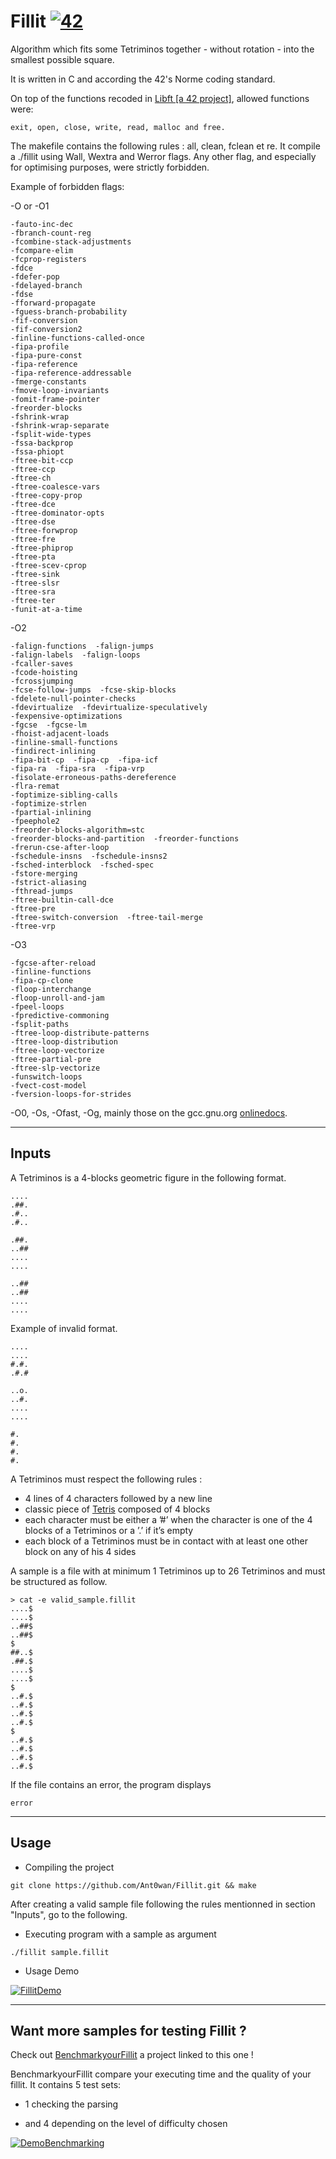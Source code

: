 # Fillit [![42](https://i.imgur.com/9NXfcit.jpg)](i.imgur.com/9NXfcit.jpg)

Algorithm which fits some Tetriminos together - without rotation - into the smallest possible square.

It is written in C and according the 42's Norme coding standard.

On top of the functions recoded in <a href="https://github.com/Ant0wan/Libft.git" target="_blank">Libft [a 42 project]</a>, allowed functions were:
```
exit, open, close, write, read, malloc and free.
```

The makefile contains the following rules : all, clean, fclean et re. It compile a ./fillit using Wall, Wextra and Werror flags. Any other flag, and especially for optimising purposes, were strictly forbidden.

Example of forbidden flags:

-O or -O1
```
-fauto-inc-dec 
-fbranch-count-reg 
-fcombine-stack-adjustments 
-fcompare-elim 
-fcprop-registers 
-fdce 
-fdefer-pop 
-fdelayed-branch 
-fdse 
-fforward-propagate 
-fguess-branch-probability 
-fif-conversion 
-fif-conversion2 
-finline-functions-called-once 
-fipa-profile 
-fipa-pure-const 
-fipa-reference 
-fipa-reference-addressable 
-fmerge-constants 
-fmove-loop-invariants 
-fomit-frame-pointer 
-freorder-blocks 
-fshrink-wrap 
-fshrink-wrap-separate 
-fsplit-wide-types 
-fssa-backprop 
-fssa-phiopt 
-ftree-bit-ccp 
-ftree-ccp 
-ftree-ch 
-ftree-coalesce-vars 
-ftree-copy-prop 
-ftree-dce 
-ftree-dominator-opts 
-ftree-dse 
-ftree-forwprop 
-ftree-fre 
-ftree-phiprop 
-ftree-pta 
-ftree-scev-cprop 
-ftree-sink 
-ftree-slsr 
-ftree-sra 
-ftree-ter 
-funit-at-a-time
```

-O2
```
-falign-functions  -falign-jumps 
-falign-labels  -falign-loops 
-fcaller-saves 
-fcode-hoisting 
-fcrossjumping 
-fcse-follow-jumps  -fcse-skip-blocks 
-fdelete-null-pointer-checks 
-fdevirtualize  -fdevirtualize-speculatively 
-fexpensive-optimizations 
-fgcse  -fgcse-lm  
-fhoist-adjacent-loads 
-finline-small-functions 
-findirect-inlining 
-fipa-bit-cp  -fipa-cp  -fipa-icf 
-fipa-ra  -fipa-sra  -fipa-vrp 
-fisolate-erroneous-paths-dereference 
-flra-remat 
-foptimize-sibling-calls 
-foptimize-strlen 
-fpartial-inlining 
-fpeephole2 
-freorder-blocks-algorithm=stc 
-freorder-blocks-and-partition  -freorder-functions 
-frerun-cse-after-loop  
-fschedule-insns  -fschedule-insns2 
-fsched-interblock  -fsched-spec 
-fstore-merging 
-fstrict-aliasing 
-fthread-jumps 
-ftree-builtin-call-dce 
-ftree-pre 
-ftree-switch-conversion  -ftree-tail-merge 
-ftree-vrp
```

-O3
```
-fgcse-after-reload 
-finline-functions 
-fipa-cp-clone
-floop-interchange 
-floop-unroll-and-jam 
-fpeel-loops 
-fpredictive-commoning 
-fsplit-paths 
-ftree-loop-distribute-patterns 
-ftree-loop-distribution 
-ftree-loop-vectorize 
-ftree-partial-pre 
-ftree-slp-vectorize 
-funswitch-loops 
-fvect-cost-model 
-fversion-loops-for-strides
```

-O0, -Os, -Ofast, -Og, mainly those on the gcc.gnu.org <a href="https://gcc.gnu.org/onlinedocs/gcc/Optimize-Options.html" target="_blank">onlinedocs</a>.

---

## Inputs

A Tetriminos is a 4-blocks geometric figure in the following format.

```
....
.##.
.#..
.#..

.##.
..##
....
....

..##
..##
....
....
```

Example of invalid format.

```
....
....
#.#.
.#.#

..o.
..#.
....
....

#.
#.
#.
#.
```

A Tetriminos must respect the following rules :

- 4 lines of 4 characters followed by a new line
- classic piece of <a href="https://tetris.com" target="_blank">Tetris</a> composed of 4 blocks
- each character must be either a ’#’ when the character is one of the 4 blocks of a Tetriminos or a ’.’ if it’s empty
- each block of a Tetriminos must be in contact with at least one other block on any of his 4 sides 

A sample is a file with at minimum 1 Tetriminos up to 26 Tetriminos and must be structured as follow.

```SHELL=
> cat -e valid_sample.fillit
....$
....$
..##$
..##$
$
##..$
.##.$
....$
....$
$
..#.$
..#.$
..#.$
..#.$
$
..#.$
..#.$
..#.$
..#.$
```

If the file contains an error, the program displays
```SHELL=
error
```

---

## Usage

- Compiling the project

```shell=
git clone https://github.com/Ant0wan/Fillit.git && make
```

After creating a valid sample file following the rules mentionned in section "Inputs", go to the following.

- Executing program with a sample as argument
```shell=
./fillit sample.fillit
```

- Usage Demo

[![FillitDemo](https://i.imgur.com/m5TOan9.gif)](i.imgur.com/m5TOan9.gif)

---

## Want more samples for testing Fillit ?

Check out <a href="https://github.com/Ant0wan/BenchmarkyourFillit.git" target="_blank">BenchmarkyourFillit</a> a project linked to this one !

BenchmarkyourFillit compare your executing time and the quality of your fillit. It contains 5 test sets:

- 1 checking the parsing

- and 4 depending on the level of difficulty chosen

[![DemoBenchmarking](https://i.imgur.com/5273vVd.gif)](i.imgur.com/5273vVd.gif)
